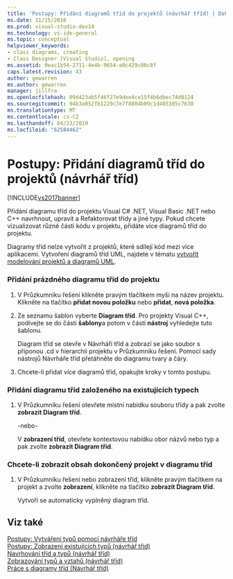 ```yaml
---
title: 'Postupy: Přidání diagramů tříd do projektů (návrhář tříd) | Dokumentace Microsoftu'
ms.date: 11/15/2016
ms.prod: visual-studio-dev14
ms.technology: vs-ide-general
ms.topic: conceptual
helpviewer_keywords:
- class diagrams, creating
- Class Designer [Visual Studio], opening
ms.assetid: 0eac1b54-2711-4e4b-9654-a0c429c08c8f
caps.latest.revision: 43
author: gewarren
ms.author: gewarren
manager: jillfra
ms.openlocfilehash: 09d423ab5f46f27e9dee4ce15f4b6dbec74d0124
ms.sourcegitcommit: 94b3a052fb1229c7e7f8804b09c1d403385c7630
ms.translationtype: MT
ms.contentlocale: cs-CZ
ms.lasthandoff: 04/23/2019
ms.locfileid: "62584462"
---
```

# <a name="how-to-add-class-diagrams-to-projects-class-designer"></a>Postupy: Přidání diagramů tříd do projektů (návrhář tříd)
[!INCLUDE[vs2017banner](../includes/vs2017banner.md)]

Přidání diagramu tříd do projektu Visual C# .NET, Visual Basic .NET nebo C++ navrhnout, upravit a Refaktorovat třídy a jiné typy. Pokud chcete vizualizovat různé části kódu v projektu, přidáte více diagramů tříd do projektu.  
  
 Diagramy tříd nelze vytvořit z projektů, které sdílejí kód mezi více aplikacemi. Vytvoření diagramů tříd UML, najdete v tématu [vytvořit modelování projektů a diagramů UML](../modeling/create-uml-modeling-projects-and-diagrams.md).  
  
### <a name="to-add-a-blank-class-diagram-to-a-project"></a>Přidání prázdného diagramu tříd do projektu  
  
1. V Průzkumníku řešení klikněte pravým tlačítkem myši na název projektu. Klikněte na tlačítko **přidat novou položku** nebo **přidat**, **nová položka**.  
  
2. Ze seznamu šablon vyberte **Diagram tříd**. Pro projekty Visual C++, podívejte se do části **šablony**a potom v části **nástroj** vyhledejte tuto šablonu.  
  
     Diagram tříd se otevře v Návrháři tříd a zobrazí se jako soubor s příponou .cd v hierarchii projektu v Průzkumníku řešení. Pomocí sady nástrojů Návrháře tříd přetáhněte do diagramu tvary a čáry.  
  
3. Chcete-li přidat více diagramů tříd, opakujte kroky v tomto postupu.  
  
### <a name="to-add-a-class-diagram-based-on-existing-types"></a>Přidání diagramu tříd založeného na existujících typech  
  
1. V Průzkumníku řešení otevřete místní nabídku souboru třídy a pak zvolte **zobrazit Diagram tříd**.  
  
     -nebo-  
  
     V **zobrazení tříd**, otevřete kontextovou nabídku obor názvů nebo typ a pak zvolte **zobrazit Diagram tříd**.  
  
### <a name="to-display-the-contents-of-a-complete-project-in-a-class-diagram"></a>Chcete-li zobrazit obsah dokončený projekt v diagramu tříd  
  
1. V Průzkumníku řešení nebo zobrazení tříd, klikněte pravým tlačítkem na projekt a zvolte **zobrazení**, klikněte na tlačítko **zobrazit Diagram tříd**.  
  
     Vytvoří se automaticky vyplněný diagram tříd.  
  
## <a name="see-also"></a>Viz také  
 [Postupy: Vytváření typů pomocí návrháře tříd](../ide/how-to-create-types-by-using-class-designer.md)   
 [Postupy: Zobrazení existujících typů (návrhář tříd)](../ide/how-to-view-existing-types-class-designer.md)   
 [Navrhování tříd a typů (návrhář tříd)](../ide/designing-classes-and-types-class-designer.md)   
 [Zobrazování typů a vztahů (návrhář tříd)](../ide/viewing-types-and-relationships-class-designer.md)   
 [Práce s diagramy tříd (Návrhář tříd)](../ide/working-with-class-diagrams-class-designer.md)
